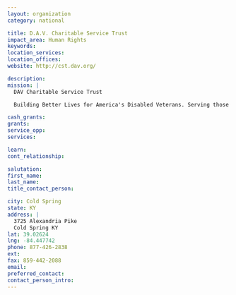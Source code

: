 ```yaml
---
layout: organization
category: national

title: D.A.V. Charitable Service Trust
impact_area: Human Rights
keywords: 
location_services: 
location_offices: 
website: http://cst.dav.org/

description: 
mission: |
  DAV Charitable Service Trust

  Building Better Lives for America's Disabled Veterans. Serving those who served Us.

cash_grants: 
grants: 
service_opp: 
services: 

learn: 
cont_relationship: 

salutation: 
first_name: 
last_name: 
title_contact_person: 

city: Cold Spring
state: KY
address: |
  3725 Alexandria Pike  
  Cold Spring KY 
lat: 39.02624
lng: -84.447742
phone: 877-426-2838
ext: 
fax: 859-442-2088
email: 
preferred_contact: 
contact_person_intro: 
---
```

